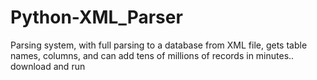# Python-XML_Parser
Parsing system, with full parsing to a database from XML file, gets table names, columns, and can add tens of millions of records in minutes..
download and run
